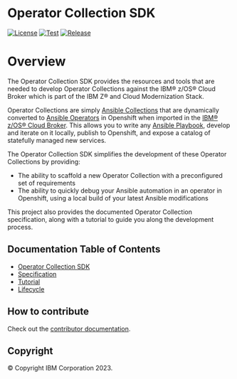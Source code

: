 # Operator Collection SDK
[![License](https://img.shields.io/badge/License-Apache_2.0-blue.svg)](./LICENSE)
[![Test](https://github.com/IBM/operator-collection-sdk/actions/workflows/test.yml/badge.svg)](https://github.com/IBM/operator-collection-sdk/actions/workflows/test.yml)
[![Release](https://github.com/IBM/operator-collection-sdk/actions/workflows/release.yml/badge.svg)](https://github.com/IBM/operator-collection-sdk/actions/workflows/release.yml)

# Overview
The Operator Collection SDK provides the resources and tools that are needed to develop Operator Collections against the IBM® z/OS® Cloud Broker which is part of the IBM Z® and Cloud Modernization Stack.

Operator Collections are simply [Ansible Collections](https://www.ansible.com/blog/getting-started-with-ansible-collections) that are dynamically converted to [Ansible Operators](https://www.ansible.com/blog/ansible-operator) in Openshift when imported in the [IBM® z/OS® Cloud Broker](https://ibm.biz/ibm-zoscb-install). This allows you to write any [Ansible Playbook](https://docs.ansible.com/ansible/2.9/user_guide/playbooks_intro.html), develop and iterate on it locally, publish to Openshift, and expose a catalog of statefully managed new services.

The Operator Collection SDK simplifies the development of these Operator Collections by providing:
- The ability to scaffold a new Operator Collection with a preconfigured set of requirements
- The ability to quickly debug your Ansible automation in an operator in Openshift, using a local build of your latest Ansible modifications

This project also provides the documented Operator Collection specification, along with a tutorial to guide you along the development process.



## Documentation Table of Contents
- [Operator Collection SDK](ibm/operator_collection_sdk/README.md)
- [Specification](docs/spec.md)
- [Tutorial](docs/tutorial.md)
- [Lifecycle](docs/lifecycle.md)
  

## How to contribute
Check out the [contributor documentation](CONTRIBUTING.md).


## Copyright
© Copyright IBM Corporation 2023.